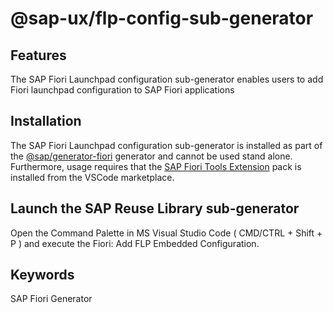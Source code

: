 # @sap-ux/flp-config-sub-generator

## Features

The SAP Fiori Launchpad configuration sub-generator enables users to add Fiori launchpad configuration to SAP Fiori applications

## Installation

The SAP Fiori Launchpad configuration sub-generator is installed as part of the [@sap/generator-fiori](https://www.npmjs.com/package/@sap/generator-fiori) generator and cannot be used stand alone. Furthermore, usage requires that the [SAP Fiori Tools Extension](https://marketplace.visualstudio.com/items?itemName=SAPSE.sap-ux-fiori-tools-extension-pack) pack is installed from the VSCode marketplace.

## Launch the SAP Reuse Library sub-generator

Open the Command Palette in MS Visual Studio Code ( CMD/CTRL + Shift + P ) and execute the Fiori: Add FLP Embedded Configuration.

## Keywords
SAP Fiori Generator
